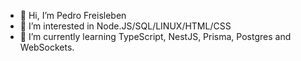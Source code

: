 - 👋 Hi, I’m Pedro Freisleben
- 👀 I’m interested in Node.JS/SQL/LINUX/HTML/CSS
- 🌱 I’m currently learning TypeScript, NestJS, Prisma, Postgres and WebSockets.
<!---
pfreisleben/pfreisleben is a ✨ special ✨ repository because its `README.md` (this file) appears on your GitHub profile.
You can click the Preview link to take a look at your changes.
--->
